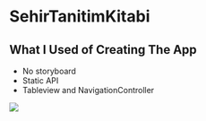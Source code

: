 # SehirTanitimKitabi

## What I Used of Creating The App
- No storyboard
- Static API
- Tableview and NavigationController

![](https://github.com/MutluClkn/SehirTanitimKitabi/blob/main/GIF/CityApp.gif)
